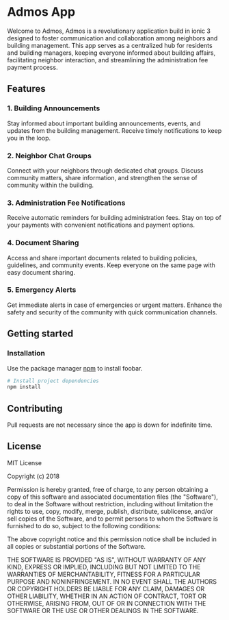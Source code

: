 # Admos App

Welcome to Admos, Admos is a revolutionary application build in ionic 3 designed to foster communication and collaboration among neighbors and building management. This app serves as a centralized hub for residents and building managers, keeping everyone informed about building affairs, facilitating neighbor interaction, and streamlining the administration fee payment process.


## Features
### 1. Building Announcements
Stay informed about important building announcements, events, and updates from the building management. Receive timely notifications to keep you in the loop.

### 2. Neighbor Chat Groups
Connect with your neighbors through dedicated chat groups. Discuss community matters, share information, and strengthen the sense of community within the building.

### 3. Administration Fee Notifications
Receive automatic reminders for building administration fees. Stay on top of your payments with convenient notifications and payment options.

### 4. Document Sharing
Access and share important documents related to building policies, guidelines, and community events. Keep everyone on the same page with easy document sharing.

### 5. Emergency Alerts
Get immediate alerts in case of emergencies or urgent matters. Enhance the safety and security of the community with quick communication channels.

## Getting started
### Installation 
Use the package manager [npm](https://www.npmjs.com/) to install foobar.

```bash
# Install project dependencies
npm install 

```



## Contributing

Pull requests are not necessary since the app is down for indefinite time.

## License

MIT License

Copyright (c) 2018 

Permission is hereby granted, free of charge, to any person obtaining a copy
of this software and associated documentation files (the "Software"), to deal
in the Software without restriction, including without limitation the rights
to use, copy, modify, merge, publish, distribute, sublicense, and/or sell
copies of the Software, and to permit persons to whom the Software is
furnished to do so, subject to the following conditions:

The above copyright notice and this permission notice shall be included in all
copies or substantial portions of the Software.

THE SOFTWARE IS PROVIDED "AS IS", WITHOUT WARRANTY OF ANY KIND, EXPRESS OR
IMPLIED, INCLUDING BUT NOT LIMITED TO THE WARRANTIES OF MERCHANTABILITY,
FITNESS FOR A PARTICULAR PURPOSE AND NONINFRINGEMENT. IN NO EVENT SHALL THE
AUTHORS OR COPYRIGHT HOLDERS BE LIABLE FOR ANY CLAIM, DAMAGES OR OTHER
LIABILITY, WHETHER IN AN ACTION OF CONTRACT, TORT OR OTHERWISE, ARISING FROM,
OUT OF OR IN CONNECTION WITH THE SOFTWARE OR THE USE OR OTHER DEALINGS IN THE
SOFTWARE.
